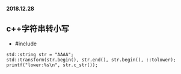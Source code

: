 **2018.12.28**

## c++字符串转小写
* #include <string>
```
std::string str = "AAAA";
std::transform(str.begin(), str.end(), str.begin(), ::tolower);
printf("lower:%s\n", str.c_str());
```